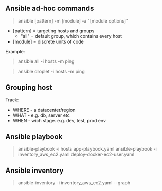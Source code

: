 ## Ansible ad-hoc commands

> ansible [pattern] -m [module] -a "[module options]"

- [pattern] = targeting hosts and groups
  - "all" = default group, which contains every host
- [module] = discrete units of code

Example:

> ansible all -i hosts -m ping

> ansible droplet -i hosts -m ping

## Grouping host

Track:

- WHERE - a datacenter/region
- WHAT - e.g. db, server etc
- WHEN - wich stage. e.g. dev, test, prod env

## Ansible playbook

> ansible-playbook -i hosts app-playbook.yaml
> ansible-playbook -i inventory_aws_ec2.yaml deploy-docker-ec2-user.yaml

## Ansible inventory

> ansible-inventory -i inventory_aws_ec2.yaml --graph
